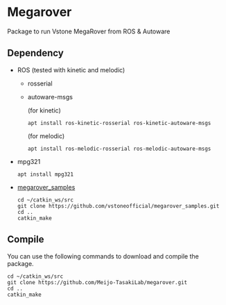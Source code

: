 # Megarover

Package to run Vstone MegaRover from ROS & Autoware

## Dependency

- ROS (tested with kinetic and melodic)
	* rosserial  
	* autoware-msgs  
	  
        (for kinetic)  
        ```
        apt install ros-kinetic-rosserial ros-kinetic-autoware-msgs
        ```  
        (for melodic)  
        ```
        apt install ros-melodic-rosserial ros-melodic-autoware-msgs
        ```  
- mpg321  
    ```
    apt install mpg321
    ```  
- [megarover_samples](https://github.com/vstoneofficial/megarover_samples.git)
    ```
    cd ~/catkin_ws/src  
    git clone https://github.com/vstoneofficial/megarover_samples.git  
    cd ..  
    catkin_make  
    ```  

## Compile

You can use the following commands to download and compile the package.

```
cd ~/catkin_ws/src
git clone https://github.com/Meijo-TasakiLab/megarover.git
cd ..
catkin_make
```
